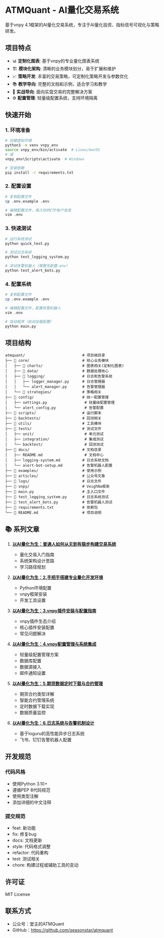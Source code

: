 # ATMQuant - AI量化交易系统

基于vnpy 4.1框架的AI量化交易系统，专注于AI量化投资、指标信号可视化与策略研发。

## 项目特点

- 📊 **定制化图表**: 基于vnpy的专业量化图表系统
- 🏗️ **模块化架构**: 清晰的业务模块划分，易于扩展和维护
- 📈 **策略开发**: 丰富的交易策略，可定制化策略开发与参数优化
- 📚 **教学导向**: 完整的文档和示例，适合学习和教学
- 🎯 **实战导向**: 面向实盘交易的完整解决方案
- ⚙️ **配置管理**: 轻量级配置系统，支持环境隔离

## 快速开始

### 1. 环境准备

```bash
# 创建虚拟环境
python3 -m venv vnpy_env
source vnpy_env/bin/activate  # Linux/macOS
# 或
vnpy_env\Scripts\activate  # Windows

# 安装依赖
pip install -r requirements.txt
```

### 2. 配置设置

```bash
# 复制配置文件
cp .env.example .env

# 编辑配置文件，填入你的CTP账户信息
vim .env
```

### 3. 快速测试

```bash
# 运行系统测试
python quick_test.py

# 测试日志系统
python test_logging_system.py

# 测试告警机器人（需要先配置.env）
python test_alert_bots.py
```

### 4. 配置系统

```bash
# 复制配置文件
cp .env.example .env

# 编辑配置文件，配置告警机器人
vim .env

# 启动程序（自动加载配置）
python main.py
```

## 项目结构

```
atmquant/                          # 项目根目录
├── 📁 core/                        # 核心业务模块
│   ├── 📁 charts/                  # 图表相关(定制化图表)
│   ├── 📁 data/                    # 数据处理核心
│   ├── 📁 logging/                 # 日志和告警系统
│   │   ├── logger_manager.py      # 日志管理器
│   │   └── alert_manager.py       # 告警管理器
│   └── 📁 strategies/              # 策略相关
├── 📁 config/                      # 统一配置管理
│   ├── settings.py                 # 轻量级配置管理
│   └── alert_config.py             # 告警配置
├── 📁 scripts/                     # 运行脚本
├── 📁 backtests/                   # 回测相关
├── 📁 utils/                       # 工具模块
├── 📁 tests/                       # 测试文件
│   ├── unit/                       # 单元测试
│   ├── integration/                # 集成测试
│   └── backtest/                   # 回测测试
├── 📁 docs/                        # 文档目录
│   ├── README.md                   # 文档中心
│   ├── logging-system.md          # 日志系统文档
│   └── alert-bot-setup.md         # 告警机器人配置
├── 📁 examples/                    # 使用示例
├── 📁 articles/                    # 公众号文章
├── 📁 logs/                        # 日志文件
├── 📁 vnpy/                        # VeighNa框架
├── 📄 main.py                      # 主入口文件
├── 📄 test_logging_system.py       # 日志系统测试
├── 📄 test_alert_bots.py           # 告警机器人测试
├── 📄 requirements.txt             # 依赖包
└── 📄 README.md                    # 项目说明
```

## 📚 系列文章

1. **[以AI量化为生：普通人如何从无到有稳步构建交易系统](https://mp.weixin.qq.com/s/vHL2ZNoqe65dGn9qEQzLgQ)**
   - 量化交易入门指南
   - 系统架构设计思路
   - 学习路径规划

2. **[以AI量化为生：2.手把手搭建专业量化开发环境](https://mp.weixin.qq.com/s/AFFntmIN6rAFmlk03aIzoA)**
   - Python环境配置
   - vnpy框架安装
   - 开发工具设置

3. **[以AI量化为生：3.vnpy插件安装与配置指南](https://mp.weixin.qq.com/s/0LQ0CLgvKuTMccVPP99WfQ)**
   - vnpy插件生态介绍
   - 核心插件安装配置
   - 常见问题解决

4. **[以AI量化为生：4.vnpy配置管理与系统集成](https://mp.weixin.qq.com/s/XjDe1nD1tDXyJwQweeGCSA)**
   - 轻量级配置管理方案
   - 数据库配置
   - 数据源接入
   - 邮件通知设置

5. **[以AI量化为生：5.期货数据定时下载与合约管理](https://mp.weixin.qq.com/s/r6ravF0YqtbvLcnXToX1Ug)**
   - 期货合约类型详解
   - 智能合约管理系统
   - 定时数据下载实现
   - 数据质量监控

6. **[以AI量化为生：6.日志系统与告警机制设计](https://mp.weixin.qq.com/s/90iZrNuY6qSZ5ZIP4q0nyQ)**
   - 基于loguru的高性能异步日志系统
   - 飞书、钉钉告警机器人配置

## 开发规范

### 代码风格
- 使用Python 3.10+
- 遵循PEP 8代码规范
- 使用类型注解
- 添加详细的中文注释

### 提交规范
- feat: 新功能
- fix: 修复bug
- docs: 文档更新
- style: 代码格式调整
- refactor: 代码重构
- test: 测试相关
- chore: 构建过程或辅助工具的变动

## 许可证

MIT License

## 联系方式

- 公众号：堂主的ATMQuant
- GitHub：https://github.com/seasonstar/atmquant
